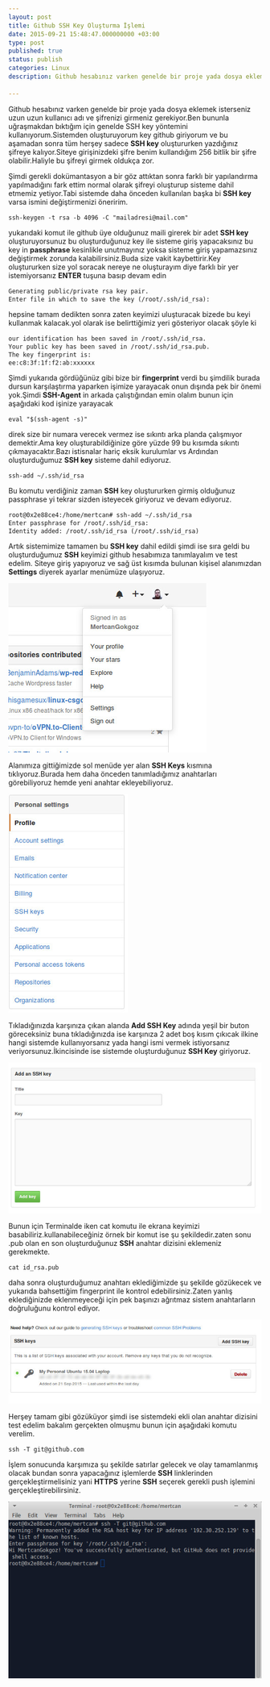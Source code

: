 ```yaml
---
layout: post
title: Github SSH Key Oluşturma İşlemi
date: 2015-09-21 15:48:47.000000000 +03:00
type: post
published: true
status: publish
categories: Linux
description: Github hesabınız varken genelde bir proje yada dosya eklemek isterseniz uzun uzun kullanıcı adı ve şifrenizi girmeniz gerekiyor.Ben bununla

---
```


Github hesabınız varken genelde bir proje yada dosya eklemek isterseniz uzun uzun kullanıcı adı ve şifrenizi girmeniz gerekiyor.Ben bununla uğraşmakdan bıktığım için genelde SSH key yöntemini kullanıyorum.Sistemden oluşturuyorum key github giriyorum ve bu aşamadan sonra tüm herşey sadece **SSH key** oluştururken yazdığınız şifreye kalıyor.Siteye girişinizdeki şifre benim kullandığım 256 bitlik bir şifre olabilir.Haliyle bu şifreyi girmek oldukça zor.

Şimdi gerekli dokümantasyon a bir göz attıktan sonra farklı bir yapılandırma yapılmadığını fark ettim normal olarak şifreyi oluşturup sisteme dahil etmemiz yetiyor.Tabi sistemde daha önceden kullanılan başka bi **SSH key** varsa ismini değiştirmenizi öneririm.

    ssh-keygen -t rsa -b 4096 -C "mailadresi@mail.com"

yukarıdaki komut ile github üye olduğunuz maili girerek bir adet **SSH key** oluşturuyorsunuz bu oluşturduğunuz key ile sisteme giriş yapacaksınız bu key in **passphrase** kesinlikle unutmayınız yoksa sisteme giriş yapamazsınız değiştirmek zorunda kalabilirsiniz.Buda size vakit kaybettirir.Key oluştururken size yol soracak nereye ne oluşturayım diye farklı bir yer istemiyorsanız **ENTER** tuşuna basıp devam edin

    Generating public/private rsa key pair.
    Enter file in which to save the key (/root/.ssh/id_rsa):

hepsine tamam dedikten sonra zaten keyimizi uluşturacak bizede bu keyi kullanmak kalacak.yol olarak ise belirttiğimiz yeri gösteriyor olacak şöyle ki

    our identification has been saved in /root/.ssh/id_rsa.
    Your public key has been saved in /root/.ssh/id_rsa.pub.
    The key fingerprint is:
    ee:c8:3f:1f:f2:ab:xxxxxx

Şimdi yukarıda gördüğünüz gibi bize bir **fingerprint** verdi bu şimdilik burada dursun karşılaştırma yaparken işimize yarayacak onun dışında pek bir önemi yok.Şimdi **SSH-Agent** in arkada çalıştığından emin olalım bunun için aşağıdaki kod işinize yarayacak

    eval "$(ssh-agent -s)"

direk size bir numara verecek vermez ise sıkıntı arka planda çalışmıyor demektir.Ama key oluşturabildiğinize göre yüzde 99 bu kısımda sıkıntı çıkmayacaktır.Bazı istisnalar hariç eksik kurulumlar vs Ardından oluşturduğumuz **SSH key** sisteme dahil ediyoruz.

    ssh-add ~/.ssh/id_rsa

Bu komutu verdiğiniz zaman **SSH** key oluştururken girmiş olduğunuz passphrase yi tekrar sizden isteyecek giriyoruz ve devam ediyoruz.

    root@0x2e88ce4:/home/mertcan# ssh-add ~/.ssh/id_rsa
    Enter passphrase for /root/.ssh/id_rsa:
    Identity added: /root/.ssh/id_rsa (/root/.ssh/id_rsa)

Artık sistemimize tamamen bu **SSH key** dahil edildi şimdi ise sıra geldi bu oluşturduğumuz **SSH** keyimizi github hesabımıza tanımlayalım ve test edelim. Siteye giriş yapıyoruz ve sağ üst kısımda bulunan kişisel alanımızdan **Settings** diyerek ayarlar menümüze ulaşıyoruz.

![githubgorsel1](/assets/githubgorsel1.jpg)

Alanımıza gittiğimizde sol menüde yer alan **SSH Keys** kısmına tıklıyoruz.Burada hem daha önceden tanımladığımız anahtarları görebiliyoruz hemde yeni anahtar ekleyebiliyoruz.

![githubleftsettingtab2](/assets/githubleftsettingtab2.jpg)

Tıkladığınızda karşınıza çıkan alanda **Add SSH Key** adında yeşil bir buton göreceksiniz buna tıkladığınızda ise karşınıza 2 adet boş kısım çıkıcak ilkine hangi sistemde kullanıyorsanız yada hangi ismi vermek istiyorsanız veriyorsunuz.İkincisinde ise sistemde oluşturduğunuz **SSH Key** giriyoruz.

![githubaddsshkeys](/assets/githubaddsshkeys.jpg)

Bunun için Terminalde iken cat komutu ile ekrana keyimizi basabiliriz.kullanabileceğiniz örnek bir komut ise şu şekildedir.zaten sonu .pub olan en son oluşturduğunuz **SSH** anahtar dizisini eklemeniz gerekmekte.

    cat id_rsa.pub

daha sonra oluşturduğumuz anahtarı eklediğimizde şu şekilde gözükecek ve yukarıda bahsettiğim fingerprint ile kontrol edebilirsiniz.Zaten yanlış eklediğinizde eklenmeyeceği için pek başınızı ağrıtmaz sistem anahtarların doğruluğunu kontrol ediyor.

![githubsshkeygorsel1](/assets/githubsshkeygorsel1.jpg)

Herşey tamam gibi gözüküyor şimdi ise sistemdeki ekli olan anahtar dizisini test edelim bakalım gerçekten olmuşmu bunun için aşağıdaki komutu verelim.

    ssh -T git@github.com

İşlem sonucunda karşımıza şu şekilde satırlar gelecek ve olay tamamlanmış olacak bundan sonra yapacağınız işlemlerde **SSH** linklerinden gerçekleştirmelisiniz yani **HTTPS** yerine **SSH** seçerek gerekli push işlemini gerçekleştirebilirsiniz.

![githubtestgorsel1](/assets/githubtestgorsel1.jpg)
